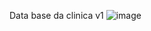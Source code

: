 
Data base da clinica v1
![image](https://github.com/user-attachments/assets/d57a8c45-d71f-4970-baac-2737e7dd17de)
